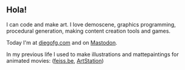 ## Hola!

I can code and make art. I love demoscene, graphics programming, procedural generation, making content creation tools and games.

Today I'm at [diegofg.com](http://diegofg.com) and on [Mastodon](https://c.im/@feiss).

In my previous life I used to make illustrations and mattepaintings for animated movies: ([feiss.be](http://feiss.be), [ArtStation](https://www.artstation.com/feiss))

